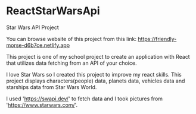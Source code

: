 # ReactStarWarsApi

Star Wars API Project

You can browse website of this project from this link: https://friendly-morse-d6b7ce.netlify.app

This project is one of my school project to create an application with React that utilizes data fetching from an API of your choice.

I love Star Wars so I created this project to improve my react skills. This project displays characters(people) data, planets data, vehicles data and starships data from Star Wars World. 

I used 'https://swapi.dev/' to fetch data and I took pictures from 'https://www.starwars.com/'.
